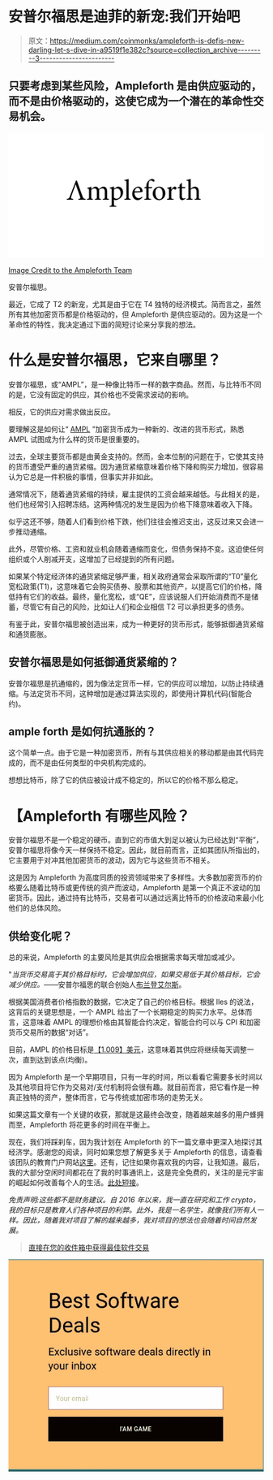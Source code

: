 # 安普尔福思是迪菲的新宠:我们开始吧

> 原文：<https://medium.com/coinmonks/ampleforth-is-defis-new-darling-let-s-dive-in-a9519f1e382c?source=collection_archive---------3----------------------->

## 只要考虑到某些风险，Ampleforth 是由供应驱动的，而不是由价格驱动的，这使它成为一个潜在的革命性交易机会。

![](img/c7257c680f8638c1e32196251d213f6d.png)

[Image Credit to the Ampleforth Team](https://www.ampleforth.org/)

安普尔福思。

最近，它成了 T2 的新宠，尤其是由于它在 T4 独特的经济模式。简而言之，虽然所有其他加密货币都是价格驱动的，但 Ampleforth 是供应驱动的。因为这是一个革命性的特性，我决定通过下面的简短讨论来分享我的想法。

# 什么是安普尔福思，它来自哪里？

安普尔福思，或“AMPL”，是一种像比特币一样的数字商品。然而，与比特币不同的是，它没有固定的供应，其价格也不受需求波动的影响。

相反，它的供应对需求做出反应。

要理解这是如何让“ [AMPL](https://coinmarketcap.com/currencies/ampleforth/) ”加密货币成为一种新的、改进的货币形式，熟悉 AMPL 试图成为什么样的货币是很重要的。

过去，全球主要货币都是由黄金支持的。然而，金本位制的问题在于，它使其支持的货币遭受严重的通货紧缩。因为通货紧缩意味着价格下降和购买力增加，很容易认为它总是一件积极的事情，但事实并非如此。

通常情况下，随着通货紧缩的持续，雇主提供的工资会越来越低。与此相关的是，他们也经常引入招聘冻结。这两种情况的发生是因为价格下降意味着收入下降。

似乎这还不够，随着人们看到价格下跌，他们往往会推迟支出，这反过来又会进一步推动通缩。

此外，尽管价格、工资和就业机会随着通缩而变化，但债务保持不变。这迫使任何组织或个人削减开支，这增加了已经提到的所有问题。

如果某个特定经济体的通货紧缩足够严重，相关政府通常会采取所谓的“T0”量化宽松政策(T1)，这意味着它会购买债券、股票和其他资产，以提高它们的价格，降低持有它们的收益。最终，量化宽松，或“QE”，应该说服人们开始消费而不是储蓄，尽管它有自己的风险，比如让人们和企业相信 T2 可以承担更多的债务。

有鉴于此，安普尔福思被创造出来，成为一种更好的货币形式，能够抵御通货紧缩和通货膨胀。

## **安普尔福思是如何抵御通货紧缩的？**

安普尔福思是抗通缩的，因为像法定货币一样，它的供应可以增加，以防止持续通缩。与法定货币不同，这种增加是通过算法实现的，即使用计算机代码(智能合约)。

## **ample forth 是如何抗通胀的？**

这个简单一点。由于它是一种加密货币，所有与其供应相关的移动都是由其代码完成的，而不是由任何类型的中央机构完成的。

想想比特币，除了它的供应被设计成不稳定的，所以它的价格不那么稳定。

# 【Ampleforth 有哪些风险？

安普尔福思不是一个稳定的硬币。直到它的市值大到足以被认为已经达到“平衡”，安普尔福思将像今天一样保持不稳定。因此，就目前而言，正如其团队所指出的，它主要用于对冲其他加密货币的波动，因为它与这些货币不相关。

这是因为 Ampleforth 为高度同质的投资领域带来了多样性。大多数加密货币的价格要么随着比特币或更传统的资产而波动，Ampleforth 是第一个真正不波动的加密货币。因此，通过持有比特币，交易者可以通过远离比特币的价格波动来最小化他们的总体风险。

## **供给变化呢？**

总的来说，Ampleforth 的主要风险是其供应会根据需求每天增加或减少。

"*当货币交易高于其价格目标时，它会增加供应，如果交易低于其价格目标，它会减少供应。*——安普尔福思的联合创始人[布兰登艾尔斯](https://www.youtube.com/watch?v=Upe-AbDrXhE)。

根据美国消费者价格指数的数据，它决定了自己的价格目标。根据 Iles 的说法，这背后的关键思想是，一个 AMPL 给出了一个长期稳定的购买力水平。总体而言，这意味着 AMPL 的理想价格由其智能合约决定，智能合约可以与 CPI 和加密货币交易所的数据“对话”。

目前，AMPL 的价格目标是[【1.009】美元](https://www.ampleforth.org/dashboard/)，这意味着其供应将继续每天调整一次，直到达到该点(均衡)。

因为 Ampleforth 是一个早期项目，只有一年的时间，所以看看它需要多长时间以及其他项目将它作为交易对/支付机制将会很有趣。就目前而言，把它看作是一种真正独特的资产，整体而言，它与传统或加密市场的走势无关。

如果这篇文章有一个关键的收获，那就是这最终会改变，随着越来越多的用户蜂拥而至，Ampleforth 将花更多的时间在平衡上。

现在，我们将踩刹车，因为我计划在 Ampleforth 的下一篇文章中更深入地探讨其经济学。感谢您的阅读，同时如果您想了解更多关于 Ampleforth 的信息，请查看该团队的教育门户网站[这里](https://www.ampleforth.org/basics/)。还有，记住如果你喜欢我的内容，让我知道。最后，我的大部分空闲时间都花在了我的时事通讯上，这是完全免费的，关注的是元宇宙的崛起如何改善每个人的生活。[此处短接](https://www.getrevue.co/profile/blockdemiclab)。

*免责声明:这些都不是财务建议。自 2016 年以来，我一直在研究和工作 crypto，我的目标只是教育人们各种项目的利弊。此外，我是一名学生，就像我们所有人一样。因此，随着我对项目了解的越来越多，我对项目的想法也会随着时间自然发展。*

> [直接在您的收件箱中获得最佳软件交易](https://coincodecap.com/?utm_source=coinmonks)

[![](img/7c0b3dfdcbfea594cc0ae7d4f9bf6fcb.png)](https://coincodecap.com/?utm_source=coinmonks)